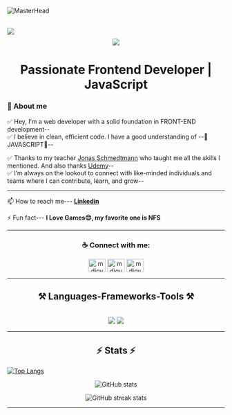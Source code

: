 ![MasterHead](https://repository-images.githubusercontent.com/588181932/e36ec678-7984-4cdd-8e4c-a3932772ff8e)
<br/>
<br/>

<img align="left" src="https://visitor-badge.laobi.icu/badge?page_id=pH0enix46.pH0enix46" />
<h1 align="center">
    <img src="https://readme-typing-svg.herokuapp.com/?font=Righteous&size=45&center=true&vCenter=true&width=500&height=70&duration=4000&lines=Hi+There!+👋+I'm+MD+JOY;" />
</h1>
<h1 align="center">Passionate Frontend Developer | JavaScript</h1>
<h3>🚀 About me</h3>
✅ Hey, I’m a web developer with a solid foundation in FRONT-END development--<br/> 
✅ I believe in clean, efficient code. I have a good understanding of --💛JAVASCRIPT💛--<br/> 

✅ Thanks to my teacher [Jonas Schmedtmann](https://www.udemy.com/user/jonasschmedtmann/) who taught me all the skills I mentioned. And also thanks [Udemy](https://www.udemy.com/)--<br/>
✅ I’m always on the lookout to connect with like-minded individuals and teams where I can contribute, learn, and grow--
<hr/>

<div align="left">
    
📫 How to reach me--- **[Linkedin](https://www.linkedin.com/in/mdjoy46/)**

⚡ Fun fact--- **I Love Games😊, my favorite one is NFS**

</div>
<hr/>

<h3 align="center">☕ Connect with me:</h3>
<p align="center">
<a href="https://twitter.com/mdjoy4646" target="blank"><img align="center" src="https://raw.githubusercontent.com/rahuldkjain/github-profile-readme-generator/master/src/images/icons/Social/twitter.svg" alt="mdjoy4646" height="30" width="40" /></a>
<a href="https://linkedin.com/in/mdjoy46" target="blank"><img align="center" src="https://raw.githubusercontent.com/rahuldkjain/github-profile-readme-generator/master/src/images/icons/Social/linked-in-alt.svg" alt="mdjoy46" height="30" width="40" /></a>
<a href="https://fb.com/mdjoy46" target="blank"><img align="center" src="https://raw.githubusercontent.com/rahuldkjain/github-profile-readme-generator/master/src/images/icons/Social/facebook.svg" alt="mdjoy46" height="30" width="40" /></a>
</p>
<hr/>
 
<h2 align="center">⚒️ Languages-Frameworks-Tools ⚒️</h2>
<br/>
<div align="center">
    <img src="https://skillicons.dev/icons?i=html,css,sass" />
    <img src="https://skillicons.dev/icons?i=javascript" /><br>
</div>
<hr/>

<h2 align="center">⚡ Stats ⚡</h2>

<div align="left">
    
   [![Top Langs](https://github-readme-stats.vercel.app/api/top-langs/?username=pH0enix46&theme=tokyonight)](https://github.com/anuraghazra/github-readme-stats) 
   
</div>

<div align="center">
    
![GitHub stats](https://github-readme-stats.vercel.app/api?username=pH0enix46&show_icons=true&theme=tokyonight&rank_icon=github&border_radius) 

</div>


<div align="center">
    
![GitHub streak stats](https://streak-stats.demolab.com/?user=pH0enix46&theme=tokyonight)  
    
</div>

<hr/>
